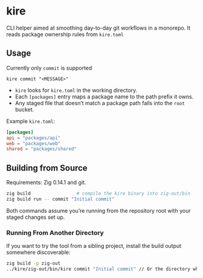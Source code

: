 # kire

CLI helper aimed at smoothing day-to-day git workflows in a monorepo. It reads package ownership rules from `kire.toml` 


## Usage

Currently only `commit` is supported

```
kire commit "<MESSAGE>"
```

- `kire` looks for `kire.toml` in the working directory.
- Each `[packages]` entry maps a package name to the path prefix it owns.
- Any staged file that doesn’t match a package path falls into the `root` bucket.

Example `kire.toml`:

```toml
[packages]
api = "packages/api"
web = "packages/web"
shared = "packages/shared"
```

## Building from Source

Requirements: Zig 0.14.1 and git.

```bash
zig build                 # compile the kire binary into zig-out/bin
zig build run -- commit "Initial commit"
```

Both commands assume you’re running from the repository root with your staged changes set up.

### Running From Another Directory

If you want to try the tool from a sibling project, install the build output somewhere discoverable:

```bash
zig build -p zig-out
../kire/zig-out/bin/kire commit "Initial commit" // Or the directory where kire is cloned
```

